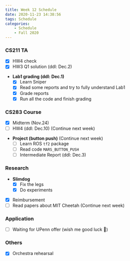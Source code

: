 ```yaml
---
title: Week 12 Schedule
date: 2020-11-23 14:38:56
tags: Schedule
categories:
    - Schedule
    - Fall 2020
---
```


### CS211 TA
- [x] HW4 check 
- [x] HW3 Q1 solution (ddl: Dec.2)

* **Lab1 grading (ddl: Dec.1)**
  - [x] Learn Sniper
  - [x] Read some reports and try to fully understand Lab1
  - [x] Grade reports
  - [x] Run all the code and finish grading

### CS283 Course
- [x] Midterm (Nov.24)
- [ ] HW4 (ddl: Dec.10) (Continue next week)

* **Project (button push)** (Continue next week)
    - [ ] Learn ROS `tf2` package
    - [ ] Read code `MARS_BUTTON_PUSH`
    - [ ] Intermediate Report (ddl: Dec.3)

### Research
* **Slimdog**
  - [x] Fix the legs
  - [x] Do experiments
- [x] Reimbursement
- [ ] Read papers about MIT Cheetah (Continue next week)

### Application
- [ ] Waiting for UPenn offer (wish me good luck 🙏)

### Others
- [x] Orchestra rehearsal 